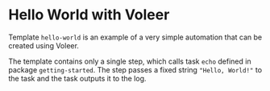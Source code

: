 # Hello World with Voleer

Template `hello-world` is an example of a very simple automation that can be created using Voleer.

The template contains only a single step, which calls task `echo` defined in package `getting-started`. The step passes a fixed string `"Hello, World!"` to the task and the task outputs it to the log.
